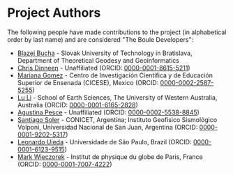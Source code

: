 # Project Authors

The following people have made contributions to the project (in alphabetical
order by last name) and are considered "The Boule Developers":

* [Blazej Bucha](https://github.com/blazej-bucha) - Slovak University of Technology in Bratislava, Department of Theoretical Geodesy and Geoinformatics
* [Chris Dinneen](https://github.com/dabiged) - Unaffiliated (ORCID: [0000-0001-8615-5211](https://orcid.org/0000-0001-8615-5211))
* [Mariana Gomez](https://github.com/MGomezN) - Centro de Investigación Científica y de Educación Superior de Ensenada (CICESE), Mexico (ORCID: [0000-0002-2587-5255](https://orcid.org/0000-0002-2587-5255))
* [Lu Li](https://github.com/LL-Geo) - School of Earth Sciences, The University of Western Australia, Australia (ORCID: [0000-0001-6165-2828](https://www.orcid.org/0000-0001-6165-2828))
* [Agustina Pesce](https://github.com/aguspesce) - Unaffiliated (ORCID: [0000-0002-5538-8845](https://orcid.org//0000-0002-5538-8845))
* [Santiago Soler](https://github.com/santisoler) - CONICET, Argentina; Instituto Geofísico Sismológico Volponi, Universidad Nacional de San Juan, Argentina (ORCID: [0000-0001-9202-5317](https://www.orcid.org/0000-0001-9202-5317))
* [Leonardo Uieda](https://github.com/leouieda) - Universidade de São Paulo, Brazil (ORCID: [0000-0001-6123-9515](https://orcid.org/0000-0001-6123-9515))
* [Mark Wieczorek](https://github.com/MarkWieczorek) - Institut de physique du globe de Paris, France (ORCID: [0000-0001-7007-4222](https://orcid.org/0000-0001-7007-4222))
